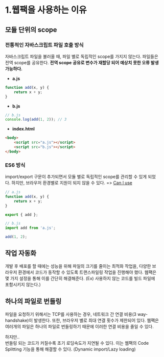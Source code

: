 # 1.웹팩을 사용하는 이유

## 모듈 단위의 scope

### 전통적인 자바스크립트 파일 호출 방식

자바스크립트 파일을 불러올 때, 파일 별로 독립적인 scope를 가지지 않는다. 파일들은 전역 scope를 공유한다. **전역 scope 공유로 변수가 재할당 되어 예상치 못한 오류 발생 가능하다.**

-   **a.js**

```js
function add(x, y) {
	return x + y;
}
```

-   **b.js**

```js
// b.js
console.log(add(1, 2)); // 3
```

-   **index.html**

```html
<body>
	<script src="a.js"></script>
	<script src="b.js"></script>
</body>
```

### ES6 방식

import/export 구문이 추가되면서 모듈 별로 독립적인 scope를 관리할 수 있게 되었다. 하지만, 브라우저 환경별로 지원이 되지 않을 수 있다. => [Can I use](https://caniuse.com/?search=import)

```js
// a.js
function add(x, y) {
	return x + y;
}

export { add };

// b.js
import add from 'a.js';

add(1, 2);
```

## 작업 자동화

개발 후 배포를 할 때에는 성능을 위해 파일의 크기를 줄이는 최적화 작업을, 다양한 브라우저 환경에서 코드가 동작할 수 있도록 트랜스파일링 작업을 진행해야 했다. 웹팩은 몇 가지 설정을 통해 이를 간단히 해결해준다. (Ex) 사용하지 않는 코드를 빌드 파일에 포함시키지 않는다.)

## 하나의 파일로 번들링

파일을 요청하기 위해서는 TCP를 사용하는 경우, 네트워크 간 연결 비용(3 way-handshake)이 발생한다. 또한, 브라우저 별로 최대 연결 횟수가 제한되어 있다. 웹팩은 여러개의 파일은 하나의 파일로 번들링하기 때문에 이러한 연결 비용을 줄일 수 있다.

하지만..  
번들링 되는 코드가 커질수록 초기 로딩속도가 지연될 수 있다. 이는 웹팩의 Code Splitting 기능을 통해 해결할 수 있다. (Dynamic import/Lazy loading)
